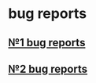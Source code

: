 # bug reports
## [№1 bug reports](https://docs.google.com/document/d/1g1cIR31cT1iao95irUEG8-OvizB3cC5WfyWfxOkHPvI/edit?usp=share_link)
## [№2 bug reports](https://docs.google.com/document/d/1eEMOw0TT5sZoTfCyAd98evd00t28sV1w5K9ziK3b11A/edit?usp=share_link)
